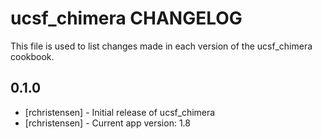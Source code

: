 ucsf_chimera CHANGELOG
======================

This file is used to list changes made in each version of the ucsf_chimera cookbook.

0.1.0
-----
- [rchristensen] - Initial release of ucsf_chimera
- [rchristensen] - Current app version: 1.8